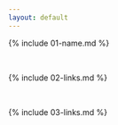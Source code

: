 ```yaml
---
layout: default
---
```


{% include 01-name.md %}

<br>

{% include 02-links.md %}

<br>

{% include 03-links.md %}


